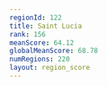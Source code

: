 ```yaml
---
regionId: 122
title: Saint Lucia
rank: 156
meanScore: 64.12
globalMeanScore: 68.78
numRegions: 220
layout: region_score
---
```

